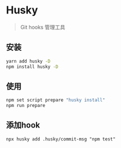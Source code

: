 # Husky
> Git hooks 管理工具
## 安装
```sh
yarn add husky -D
npm install husky -D
```

## 使用
```sh
npm set script prepare "husky install"
npm run prepare
```
## 添加hook
```
npx husky add .husky/commit-msg "npm test"
```
